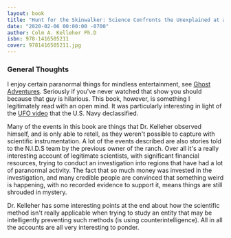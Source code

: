 ```yaml
---
layout: book
title: "Hunt for the Skinwalker: Science Confronts the Unexplained at a Remote Ranch in Utah"
date: "2020-02-06 00:00:00 -0700"
author: Colm A. Kelleher Ph.D
isbn: 978-1416505211
cover: 9781416505211.jpg
---
```



### General Thoughts 
I enjoy certain paranormal things for mindless entertainment, see [Ghost Adventures](https://www.themoviedb.org/tv/17937-ghost-adventures). Seriously if you've never watched that show you should because that guy is hilarious. This book, however, is something I legitimately read with an open mind. It was particularly interesting in light of the [UFO video](https://www.bbc.com/news/world-us-canada-52457805) that the U.S. Navy declassified. 

Many of the events in this book are things that Dr. Kelleher observed himself, and is only able to retell, as they weren't possible to capture with scientific instrumentation. A lot of the events described are also stories told to the N.I.D.S team by the previous owner of the ranch. Over all it's a really interesting account of legitimate scientists, with significant financial resources, trying to conduct an investigation into regions that have had a lot of paranormal activity. The fact that so much money was invested in the investigation, and many credible people are convinced that something weird is happening, with no recorded evidence to support it, means things are still shrouded in mystery. 

Dr. Kelleher has some interesting points at the end about how the scientific method isn't really applicable when trying to study an entity that may be intelligently preventing such methods (is using counterintelligence). All in all the accounts are all very interesting to ponder.